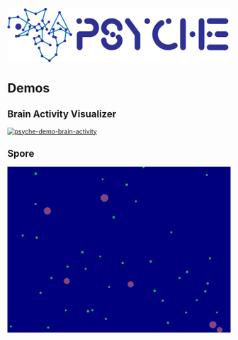 ![Logo](https://raw.githubusercontent.com/PsichiX/psyche/master/media/psyche-logo-light.png)
# Demos

## Brain Activity Visualizer
[![psyche-demo-brain-activity](https://raw.githubusercontent.com/PsichiX/psyche/master/media/psyche-demo-brain-activity.gif)](https://raw.githubusercontent.com/PsichiX/psyche/master/media/psyche-demo-brain-activity.mp4)

## Spore
[![psyche-demo-spore](https://raw.githubusercontent.com/PsichiX/psyche/master/media/psyche-demo-spore.gif)](https://raw.githubusercontent.com/PsichiX/psyche/master/media/psyche-demo-spore.mp4)
